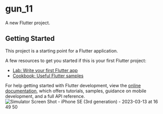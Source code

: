 # gun_11

A new Flutter project.

## Getting Started

This project is a starting point for a Flutter application.

A few resources to get you started if this is your first Flutter project:

- [Lab: Write your first Flutter app](https://docs.flutter.dev/get-started/codelab)
- [Cookbook: Useful Flutter samples](https://docs.flutter.dev/cookbook)

For help getting started with Flutter development, view the
[online documentation](https://docs.flutter.dev/), which offers tutorials,
samples, guidance on mobile development, and a full API reference.
![Simulator Screen Shot - iPhone SE (3rd generation) - 2023-03-13 at 16 49 50](https://user-images.githubusercontent.com/82556567/224721312-cdb7c3aa-5034-4b13-8695-908f450b8589.png)
